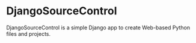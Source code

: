 # DjangoSourceControl
DjangoSourceControl is a simple Django app to create Web-based Python files and projects.
